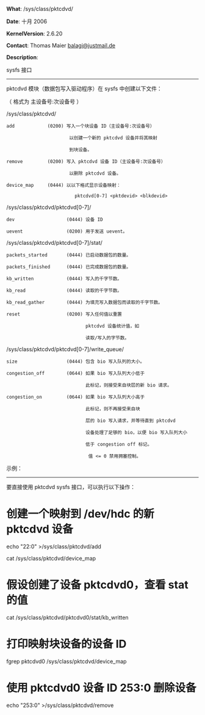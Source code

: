 **What**: /sys/class/pktcdvd/

**Date**: 十月 2006

**KernelVersion**: 2.6.20

**Contact**: Thomas Maier <balagi@justmail.de>

**Description**:

sysfs 接口

---------------

pktcdvd 模块（数据包写入驱动程序）在 sysfs 中创建以下文件：

（<devid> 格式为 主设备号:次设备号 ）

/sys/class/pktcdvd/

    add            (0200) 写入一个块设备 ID（主设备号:次设备号）

                           以创建一个新的 pktcdvd 设备并将其映射

                           到块设备。

    remove         (0200) 写入 pktcdvd 设备 ID（主设备号:次设备号）

                           以删除 pktcdvd 设备。

    device_map     (0444) 以以下格式显示设备映射：

                             pktcdvd[0-7] <pktdevid> <blkdevid>

/sys/class/pktcdvd/pktcdvd[0-7]/

    dev                   (0444) 设备 ID

    uevent                (0200) 用于发送 uevent。

/sys/class/pktcdvd/pktcdvd[0-7]/stat/

    packets_started       (0444) 已启动数据包的数量。

    packets_finished      (0444) 已完成数据包的数量。

    kb_written            (0444) 写入的千字节数。

    kb_read               (0444) 读取的千字节数。

    kb_read_gather        (0444) 为填充写入数据包而读取的千字节数。

    reset                 (0200) 写入任何值以重置

                                 pktcdvd 设备统计值，如

                                 读取/写入的字节数。

/sys/class/pktcdvd/pktcdvd[0-7]/write_queue/

    size                  (0444) 包含 bio 写入队列的大小。

    congestion_off        (0644) 如果 bio 写入队列大小低于

                                 此标记，则接受来自块层的新 bio 请求。

    congestion_on         (0644) 如果 bio 写入队列大小高于

                                 此标记，则不再接受来自块

                                 层的 bio 写入请求，并等待直到 pktcdvd

                                 设备处理了足够的 bio，以便 bio 写入队列大小

                                 低于 congestion off 标记。

                                  值 <= 0 禁用拥塞控制。

示例：

--------

要直接使用 pktcdvd sysfs 接口，可以执行以下操作：

# 创建一个映射到 /dev/hdc 的新 pktcdvd 设备

echo "22:0" >/sys/class/pktcdvd/add

cat /sys/class/pktcdvd/device_map

# 假设创建了设备 pktcdvd0，查看 stat 的值

cat /sys/class/pktcdvd/pktcdvd0/stat/kb_written

# 打印映射块设备的设备 ID

fgrep pktcdvd0 /sys/class/pktcdvd/device_map

# 使用 pktcdvd0 设备 ID 253:0 删除设备

echo "253:0" >/sys/class/pktcdvd/remove